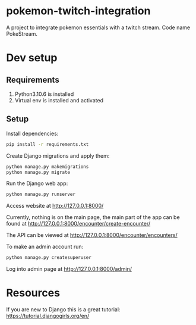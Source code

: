 # pokemon-twitch-integration
A project to integrate pokemon essentials with a twitch stream. Code name PokeStream.

# Dev setup
## Requirements
1. Python3.10.6 is installed
2. Virtual env is installed and activated

## Setup
Install dependencies:
```bash
pip install -r requirements.txt
```
Create Django migrations and apply them:
```bash
python manage.py makemigrations
python manage.py migrate
```
Run the Django web app:
```bash
python manage.py runserver
```
Access website at http://127.0.0.1:8000/  

Currently, nothing is on the main page, the main part of the app can be found at http://127.0.0.1:8000/encounter/create-encounter/  

The API can be viewed at http://127.0.0.1:8000/encounter/encounters/  

To make an admin account run:  
```bash
python manage.py createsuperuser
```
Log into admin page at http://127.0.0.1:8000/admin/  

# Resources
If you are new to Django this is a great tutorial:  
https://tutorial.djangogirls.org/en/
